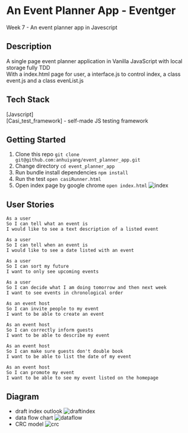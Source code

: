 # An Event Planner App - Eventger
Week 7 - An event planner app in Javescript

## Description
A single page event planner application in Vanilla JavaScript with local storage fully TDD   
With a index.html page for user, a interface.js to control index, a class event.js and a class evenList.js

## Tech Stack
[Javscript]  
[Casi_test_framework] - self-made JS testing framework

## Getting Started
1. Clone this repo `git clone git@github.com:anhuiyang/event_planner_app.git`
2. Change directory  `cd event_planner_app`
3. Run bundle install dependencies `npm install`
4. Run the test `open casiRunner.html`
5. Open index page by google chrome `open index.html`
![index](https://github.com/anhuiyang/event_planner_app/blob/master/images/Screenshot%202019-03-12%20at%203.57.54%20pm.png?raw=true)

## User Stories
```
As a user
So I can tell what an event is
I would like to see a text description of a listed event

As a user
So I can tell when an event is
I would like to see a date listed with an event

As a user
So I can sort my future
I want to only see upcoming events

As a user
So I can decide what I am doing tomorrow and then next week
I want to see events in chronological order

As an event host
So I can invite people to my event
I want to be able to create an event

As an event host
So I can correctly inform guests
I want to be able to describe my event

As an event host
So I can make sure guests don't double book
I want to be able to list the date of my event

As an event host
So I can promote my event
I want to be able to see my event listed on the homepage
```
## Diagram 
* draft index outlook
 ![draftindex](https://github.com/anhuiyang/event_planner_app/blob/master/images/eventger_index.png?raw=true)
* data flow chart
 ![dataflow](https://github.com/anhuiyang/event_planner_app/blob/master/images/eventger_dataflow.png?raw=true)
* CRC model
 ![crc](https://github.com/anhuiyang/event_planner_app/blob/master/images/eventger_crc.png?raw=true)

